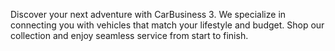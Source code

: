 Discover your next adventure with CarBusiness 3. We specialize in connecting you with vehicles that match your lifestyle and budget. Shop our collection and enjoy seamless service from start to finish.
